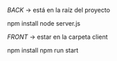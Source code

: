 *BACK* -> está en la raíz del proyecto 

npm install
node server.js

*FRONT* -> estar en la carpeta client 

npm install
npm run start
